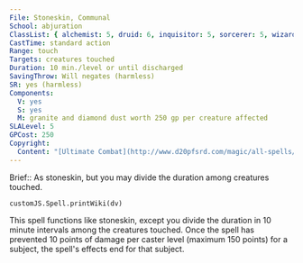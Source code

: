 ```yaml
---
File: Stoneskin, Communal
School: abjuration
ClassList: { alchemist: 5, druid: 6, inquisitor: 5, sorcerer: 5, wizard: 5, summoner: 4, psychic: 5, unchained summoner: 5 }
CastTime: standard action
Range: touch
Targets: creatures touched
Duration: 10 min./level or until discharged
SavingThrow: Will negates (harmless)
SR: yes (harmless)
Components:
  V: yes
  S: yes
  M: granite and diamond dust worth 250 gp per creature affected
SLALevel: 5
GPCost: 250
Copyright:
  Content: "[Ultimate Combat](http://www.d20pfsrd.com/magic/all-spells/s/stoneskin#TOC-Stoneskin-Communal)"
---
```

Brief:: As stoneskin, but you may divide the duration among creatures touched.

```dataviewjs
customJS.Spell.printWiki(dv)
```

This spell functions like stoneskin, except you divide the duration in 10 minute intervals among the creatures touched. Once the spell has prevented 10 points of damage per caster level (maximum 150 points) for a subject, the spell's effects end for that subject.
